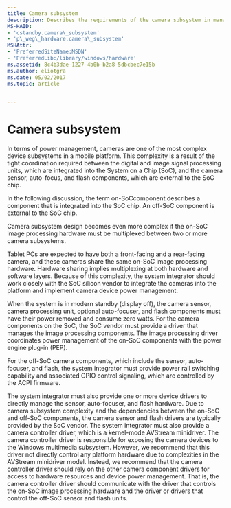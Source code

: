 ```yaml
---
title: Camera subsystem
description: Describes the requirements of the camera subsystem in managing camera power on modern standby platforms.
MS-HAID:
- 'cstandby.camera\_subsystem'
- 'p\_weg\_hardware.camera\_subsystem'
MSHAttr:
- 'PreferredSiteName:MSDN'
- 'PreferredLib:/library/windows/hardware'
ms.assetid: 8c4b3dae-1227-4b0b-b2a8-5dbcbec7e15b
ms.author: eliotgra
ms.date: 05/02/2017
ms.topic: article


---
```


# Camera subsystem


In terms of power management, cameras are one of the most complex device subsystems in a mobile platform. This complexity is a result of the tight coordination required between the digital and image signal processing units, which are integrated into the System on a Chip (SoC), and the camera sensor, auto-focus, and flash components, which are external to the SoC chip.

In the following discussion, the term on-SoCcomponent describes a component that is integrated into the SoC chip. An off-SoC component is external to the SoC chip.

Camera subsystem design becomes even more complex if the on-SoC image processing hardware must be multiplexed between two or more camera subsystems.

Tablet PCs are expected to have both a front-facing and a rear-facing camera, and these cameras share the same on-SoC image processing hardware. Hardware sharing implies multiplexing at both hardware and software layers. Because of this complexity, the system integrator should work closely with the SoC silicon vendor to integrate the cameras into the platform and implement camera device power management.

When the system is in modern standby (display off), the camera sensor, camera processing unit, optional auto-focuser, and flash components must have their power removed and consume zero watts. For the camera components on the SoC, the SoC vendor must provide a driver that manages the image processing components. The image processing driver coordinates power management of the on-SoC components with the power engine plug-in (PEP).

For the off-SoC camera components, which include the sensor, auto-focuser, and flash, the system integrator must provide power rail switching capability and associated GPIO control signaling, which are controlled by the ACPI firmware.

The system integrator must also provide one or more device drivers to directly manage the sensor, auto-focuser, and flash hardware. Due to camera subsystem complexity and the dependencies between the on-SoC and off-SoC components, the camera sensor and flash drivers are typically provided by the SoC vendor. The system integrator must also provide a camera controller driver, which is a kernel-mode AVStream minidriver. The camera controller driver is responsible for exposing the camera devices to the Windows multimedia subsystem. However, we recommend that this driver not directly control any platform hardware due to complexities in the AVStream minidriver model. Instead, we recommend that the camera controller driver should rely on the other camera component drivers for access to hardware resources and device power management. That is, the camera controller driver should communicate with the driver that controls the on-SoC image processing hardware and the driver or drivers that control the off-SoC sensor and flash units.

 

 






